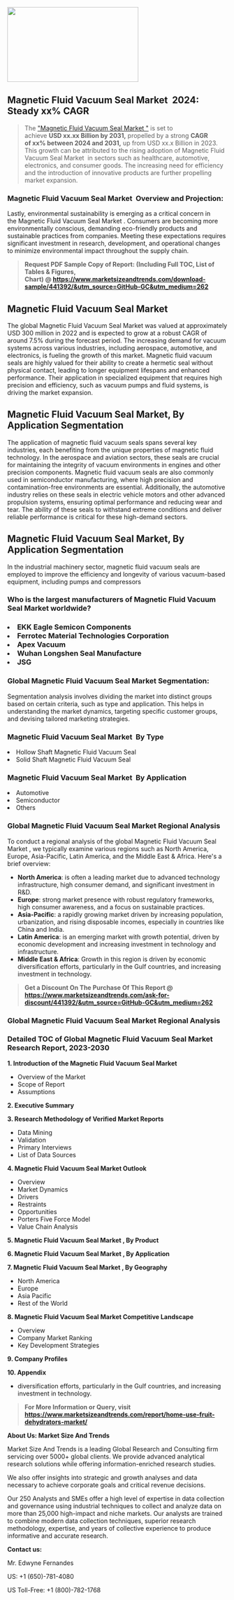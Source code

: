 <p><img class="alignnone size-medium wp-image-20088" src="https://ffe5etoiles.com/wp-content/uploads/2024/12/MST1-300x171.png" alt="" width="300" height="171" /></p><h2 id="ember46" class="ember-view reader-text-block__heading-2">Magnetic Fluid Vacuum Seal Market &nbsp;2024: Steady&nbsp;xx% CAGR</h2><blockquote id="ember47" class="ember-view reader-text-block__blockquote">The&nbsp;<a class="app-aware-link " href="https://www.marketsizeandtrends.com/download-sample/441392/&utm_source=GitHub-GC&utm_medium=262" target="_blank" data-test-app-aware-link="">"Magnetic Fluid Vacuum Seal Market "</a>&nbsp;is set to achieve&nbsp;<strong>USD&nbsp;xx.xx&nbsp;Billion by 2031,</strong>&nbsp;propelled by a strong&nbsp;<strong>CAGR of&nbsp;xx% between 2024 and 2031,</strong>&nbsp;up from USD xx.x Billion in 2023. This growth can be attributed to the rising adoption of&nbsp;Magnetic Fluid Vacuum Seal Market &nbsp;in sectors such as healthcare, automotive, electronics, and consumer goods. The increasing need for efficiency and the introduction of innovative products are further propelling market expansion.</blockquote><h3 id="ember48" class="ember-view reader-text-block__heading-3">Magnetic Fluid Vacuum Seal Market &nbsp;Overview and Projection:</h3><p id="ember49" class="ember-view reader-text-block__paragraph">Lastly, environmental sustainability is emerging as a critical concern in the&nbsp;Magnetic Fluid Vacuum Seal Market . Consumers are becoming more environmentally conscious, demanding eco-friendly products and sustainable practices from companies. Meeting these expectations requires significant investment in research, development, and operational changes to minimize environmental impact throughout the supply chain.</p><blockquote id="ember50" class="ember-view reader-text-block__blockquote"><strong>Request PDF Sample Copy of Report: (Including Full TOC, List of Tables &amp; Figures, Chart)&nbsp;@&nbsp;<strong><a href="https://www.marketsizeandtrends.com/download-sample/441392/&utm_source=GitHub-GC&utm_medium=262" target="_blank">https://www.marketsizeandtrends.com/download-sample/441392/&utm_source=GitHub-GC&utm_medium=262</a></strong></strong></blockquote><h3 class=""> <h2>Magnetic Fluid Vacuum Seal Market</h2><p>The global Magnetic Fluid Vacuum Seal Market was valued at approximately USD 300 million in 2022 and is expected to grow at a robust CAGR of around 7.5% during the forecast period. The increasing demand for vacuum systems across various industries, including aerospace, automotive, and electronics, is fueling the growth of this market. Magnetic fluid vacuum seals are highly valued for their ability to create a hermetic seal without physical contact, leading to longer equipment lifespans and enhanced performance. Their application in specialized equipment that requires high precision and efficiency, such as vacuum pumps and fluid systems, is driving the market expansion.</p><h2>Magnetic Fluid Vacuum Seal Market, By Application Segmentation</h2><p>The application of magnetic fluid vacuum seals spans several key industries, each benefiting from the unique properties of magnetic fluid technology. In the aerospace and aviation sectors, these seals are crucial for maintaining the integrity of vacuum environments in engines and other precision components. Magnetic fluid vacuum seals are also commonly used in semiconductor manufacturing, where high precision and contamination-free environments are essential. Additionally, the automotive industry relies on these seals in electric vehicle motors and other advanced propulsion systems, ensuring optimal performance and reducing wear and tear. The ability of these seals to withstand extreme conditions and deliver reliable performance is critical for these high-demand sectors.</p><h2>Magnetic Fluid Vacuum Seal Market, By Application Segmentation</h2><p>In the industrial machinery sector, magnetic fluid vacuum seals are employed to improve the efficiency and longevity of various vacuum-based equipment, including pumps and compressors</h3><h3 id="" class="">Who is the largest manufacturers of&nbsp;Magnetic Fluid Vacuum Seal Market worldwide?</h3><h3 class=""></Li><Li>EKK Eagle Semicon Components</Li><Li> Ferrotec Material Technologies Corporation</Li><Li> Apex Vacuum</Li><Li> Wuhan Longshen Seal Manufacture</Li><Li> JSG</h3><h3 id="ember53" class="ember-view reader-text-block__heading-3">Global&nbsp;Magnetic Fluid Vacuum Seal Market Segmentation:</h3><p id="ember54" class="ember-view reader-text-block__paragraph">Segmentation analysis involves dividing the market into distinct groups based on certain criteria, such as type and application. This helps in understanding the market dynamics, targeting specific customer groups, and devising tailored marketing strategies.</p><h3 id="" class="">Magnetic Fluid Vacuum Seal Market &nbsp;By Type</h3><p></Li><Li>Hollow Shaft Magnetic Fluid Vacuum Seal</Li><Li> Solid Shaft Magnetic Fluid Vacuum Seal</p><h3 id="" class="">Magnetic Fluid Vacuum Seal Market &nbsp;By Application</h3><p class=""></Li><Li>Automotive</Li><Li> Semiconductor</Li><Li> Others</p><h3 id="ember62" class="ember-view reader-text-block__heading-3">Global Magnetic Fluid Vacuum Seal Market Regional Analysis</h3><p id="ember63" class="ember-view reader-text-block__paragraph">To conduct a regional analysis of the global Magnetic Fluid Vacuum Seal Market , we typically examine various regions such as North America, Europe, Asia-Pacific, Latin America, and the Middle East &amp; Africa. Here's a brief overview:</p><ul><li><strong>North America</strong>: is often a leading market due to advanced technology infrastructure, high consumer demand, and significant investment in R&amp;D.</li><li><strong>Europe</strong>: strong market presence with robust regulatory frameworks, high consumer awareness, and a focus on sustainable practices.</li><li><strong>Asia-Pacific</strong>: a rapidly growing market driven by increasing population, urbanization, and rising disposable incomes, especially in countries like China and India.</li><li><strong>Latin America</strong>: is an emerging market with growth potential, driven by economic development and increasing investment in technology and infrastructure.</li><li><strong>Middle East &amp; Africa</strong>: Growth in this region is driven by economic diversification efforts, particularly in the Gulf countries, and increasing investment in technology.</li></ul><blockquote id="ember61" class="ember-view reader-text-block__blockquote"><strong>Get a Discount On The Purchase Of This Report @ <strong><a href="https://html-cleaner.com/" target="">https://www.marketsizeandtrends.com/ask-for-discount/441392/&utm_source=GitHub-GC&utm_medium=262</a></strong></strong></blockquote><h3 id="ember62" class="ember-view reader-text-block__heading-3">Global Magnetic Fluid Vacuum Seal Market Regional Analysis</h3><h3 id="" class="">Detailed TOC of Global Magnetic Fluid Vacuum Seal Market Research Report, 2023-2030</h3><p id="" class=""><strong>1. Introduction of the Magnetic Fluid Vacuum Seal Market </strong></p><ul><li>Overview of the Market</li><li>Scope of Report</li><li>Assumptions</li></ul><p id="" class=""><strong>2. Executive Summary</strong></p><p id="" class=""><strong>3. Research Methodology of Verified Market Reports</strong></p><ul><li>Data Mining</li><li>Validation</li><li>Primary Interviews</li><li>List of Data Sources</li></ul><p id="" class=""><strong>4. Magnetic Fluid Vacuum Seal Market Outlook</strong></p><ul><li>Overview</li><li>Market Dynamics</li><li>Drivers</li><li>Restraints</li><li>Opportunities</li><li>Porters Five Force Model</li><li>Value Chain Analysis</li></ul><p id="" class=""><strong>5. Magnetic Fluid Vacuum Seal Market , By Product</strong></p><p id="" class=""><strong>6. Magnetic Fluid Vacuum Seal Market , By Application</strong></p><p id="" class=""><strong>7. Magnetic Fluid Vacuum Seal Market , By Geography</strong></p><ul><li>North America</li><li>Europe</li><li>Asia Pacific</li><li>Rest of the World</li></ul><p id="" class=""><strong>8. Magnetic Fluid Vacuum Seal Market Competitive Landscape</strong></p><ul><li>Overview</li><li>Company Market Ranking</li><li>Key Development Strategies</li></ul><p id="" class=""><strong>9. Company Profiles</strong></p><p id="" class=""><strong>10. Appendix</strong></p><ul><li>diversification efforts, particularly in the Gulf countries, and increasing investment in technology.</li></ul><blockquote id="ember65" class="ember-view reader-text-block__blockquote"><strong>For More Information or Query, visit <strong><strong><a href="https://html-cleaner.com/" target="">https://www.marketsizeandtrends.com/report/home-use-fruit-dehydrators-market/</a></strong></strong></strong></blockquote><p id="" class=""><strong>About Us: Market Size And Trends</strong></p><p id="" class="">Market Size And Trends is a leading Global Research and Consulting firm servicing over 5000+ global clients. We provide advanced analytical research solutions while offering information-enriched research studies.</p><p id="" class="">We also offer insights into strategic and growth analyses and data necessary to achieve corporate goals and critical revenue decisions.</p><p id="" class="">Our 250 Analysts and SMEs offer a high level of expertise in data collection and governance using industrial techniques to collect and analyze data on more than 25,000 high-impact and niche markets. Our analysts are trained to combine modern data collection techniques, superior research methodology, expertise, and years of collective experience to produce informative and accurate research.</p><p id="" class=""><strong>Contact us:</strong></p><p id="" class="">Mr. Edwyne Fernandes</p><p id="" class="">US: +1 (650)-781-4080</p><p id="" class="">US Toll-Free: +1 (800)-782-1768</p>
